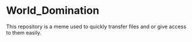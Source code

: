 # World_Domination
This repository is a meme used to quickly transfer files and or give access to them easily.
